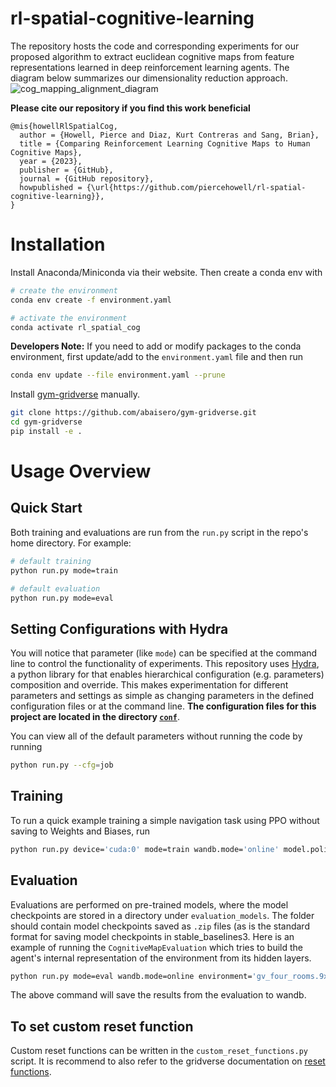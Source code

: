 # rl-spatial-cognitive-learning
The repository hosts the code and corresponding experiments for our proposed algorithm to extract euclidean cognitive maps from feature representations learned in deep reinforcement learning agents. The diagram below summarizes our dimensionality reduction approach.
![cog_mapping_alignment_diagram](https://github.com/piercehowell/rl-spatial-cognitive-learning/assets/19626892/ca32ef27-1eb9-434b-9de2-105f4b84146a)

**Please cite our repository if you find this work beneficial**
```
@mis{howellRlSpatialCog,
  author = {Howell, Pierce and Diaz, Kurt Contreras and Sang, Brian},
  title = {Comparing Reinforcement Learning Cognitive Maps to Human Cognitive Maps},
  year = {2023},
  publisher = {GitHub},
  journal = {GitHub repository},
  howpublished = {\url{https://github.com/piercehowell/rl-spatial-cognitive-learning}},
}

```

# Installation
Install Anaconda/Miniconda via their website. Then create a conda env with
```bash
# create the environment
conda env create -f environment.yaml

# activate the environment
conda activate rl_spatial_cog
```

**Developers Note:** If you need to add or modify packages to the conda environment, first update/add to the `environment.yaml` file and then run
```bash
conda env update --file environment.yaml --prune
```

Install [gym-gridverse](https://github.com/abaisero/gym-gridverse) manually.
```bash
git clone https://github.com/abaisero/gym-gridverse.git
cd gym-gridverse
pip install -e .
```

# Usage Overview
## Quick Start
Both training and evaluations are run from the `run.py` script in the repo's home directory. For example:
```bash
# default training
python run.py mode=train

# default evaluation
python run.py mode=eval
```
## Setting Configurations with Hydra
You will notice that parameter (like `mode`) can be specified at the command line to control the functionality of experiments. This repository uses [Hydra](https://hydra.cc/docs/intro/), a python library for that enables hierarchical configuration (e.g. parameters) composition and override. This makes experimentation for different parameters and settings as simple as changing parameters in the defined configuration files or at the command line. **The configuration files for this project are located in the directory [`conf`](https://github.com/piercehowell/rl-spatial-cognitive-learning/tree/main/conf)**. 

You can view all of the default parameters without running the code by running
```bash
python run.py --cfg=job
```

## Training
To run a quick example training a simple navigation task using PPO without saving to Weights and Biases, run
```bash
python run.py device='cuda:0' mode=train wandb.mode='online' model.policy_type=RecurrentPPO model.name_prefix='ppo_model_9x9' model.save_freq=1000 model.total_timesteps=2000000 model.n_steps=2048
```

## Evaluation
Evaluations are performed on pre-trained models, where the model checkpoints are stored in a directory under `evaluation_models`. The folder should contain model checkpoints saved as `.zip` files (as is the standard format for saving model checkpoints in stable_baselines3. Here is an example of running the `CognitiveMapEvaluation` which tries to build the agent's internal representation of the environment from its hidden layers.

```bash
python run.py mode=eval wandb.mode=online environment='gv_four_rooms.9x9_eval.yaml' eval.evaluation_model=recurrent_ppo_test eval.hidden_layer_activation=mlp_extractor.policy_net.1 landmark_spec=all_landmarks
```
The above command will save the results from the evaluation to wandb.
 

## To set custom reset function
Custom reset functions can be written in the `custom_reset_functions.py` script. It is recommend to also refer to the gridverse documentation on [reset functions](https://gym-gridverse.readthedocs.io/en/latest/tutorial/customization/reset_functions.html?highlight=reset#reset-functions).
